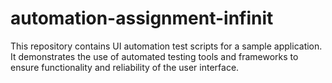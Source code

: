 # automation-assignment-infinit
This repository contains UI automation test scripts for a sample application. It demonstrates the use of automated testing tools and frameworks to ensure functionality and reliability of the user interface. 
